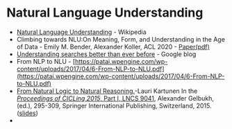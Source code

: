 # Natural Language Understanding

* [Natural Language Understanding](https://en.wikipedia.org/wiki/Natural-language_understanding) - Wikipedia 
* Climbing towards NLU:On Meaning, Form, and Understanding in the Age of Data - Emily M. Bender, Alexander Koller, ACL 2020 - [Paper\(pdf\)](https://openreview.net/pdf?id=GKTvAcb12b)
* [Understanding searches better than ever before](https://www.blog.google/products/search/search-language-understanding-bert/) - Google blog
* From NLP to NLU - [https://patai.wpengine.com/wp-content/uploads/2017/04/6-From-NLP-to-NLU.pdf](https://patai.wpengine.com/wp-content/uploads/2017/04/6-From-NLP-to-NLU.pdf)
*  [From Natural Logic to Natural Reasoning.](http://web.stanford.edu/~laurik/publications/cicling-2015/cicling-2015.pdf)-Lauri Kartunen In the [_Proceedings of CICLing 2015_, Part I, LNCS 9041](http://www.springer.com/us/book/9783319181103), Alexander Gelbukh, \(ed.\), 295-309, Springer International Publishing, Switzerland, 2015.\([slides](https://web.stanford.edu/~laurik/presentations/CICLing.pdf)\)    
* 
